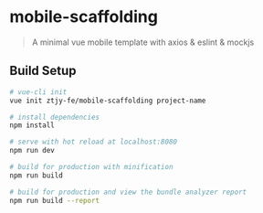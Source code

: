 # mobile-scaffolding

> A minimal vue mobile template with axios & eslint & mockjs

## Build Setup

``` bash
# vue-cli init
vue init ztjy-fe/mobile-scaffolding project-name

# install dependencies
npm install

# serve with hot reload at localhost:8080
npm run dev

# build for production with minification
npm run build

# build for production and view the bundle analyzer report
npm run build --report
```
